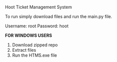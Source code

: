 Hoot Ticket Management System

To run simply download files and run the main.py file.

Username: root
Password: hoot


**FOR WINDOWS USERS**

1. Download zipped repo
2. Extract files
3. Run the HTMS.exe file
